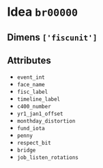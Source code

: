 # Idea `br00000`

## Dimens `['fiscunit']`

## Attributes
- `event_int`
- `face_name`
- `fisc_label`
- `timeline_label`
- `c400_number`
- `yr1_jan1_offset`
- `monthday_distortion`
- `fund_iota`
- `penny`
- `respect_bit`
- `bridge`
- `job_listen_rotations`
